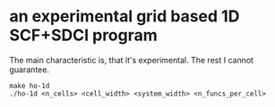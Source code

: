 
# an experimental grid based 1D SCF+SDCI program 

The main characteristic is, that it's experimental.  The rest I cannot guarantee.

```
make ho-1d
./ho-1d <n_cells> <cell_width> <system_width> <n_funcs_per_cell>
```

